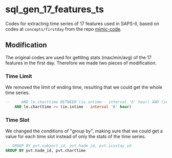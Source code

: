 # sql_gen_17_features_ts

Codes for extracting time series of 17 features used in SAPS-II, based on codes at `concepts/firstday` from the repo [mimic-code](https://github.com/MIT-LCP/mimic-code.git).

## Modification

The original codes are used for gettitng stats (max/min/avg) of the 17 features in the first day. Therefore we made two pieces of modification.

### Time Limit

We removed the limit of ending time, resulting that we could get the whole time series.

```sql
--     AND le.charttime BETWEEN (ie.intime - interval '6' hour) AND (ie.intime + interval '1' day)
    AND le.charttime >= (ie.intime - interval '6' hour)
```

### Time Slot

We changed the conditions of "group by", making sure that we could get a value for each time slot instead of only the stats of the time series.

```sql
-- GROUP BY pvt.subject_id, pvt.hadm_id, pvt.icustay_id
GROUP BY pvt.hadm_id, pvt.charttime
```


